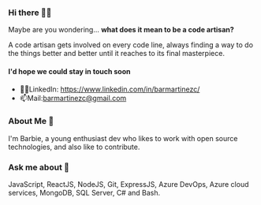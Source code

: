 ### Hi there 👋🏻

Maybe are you wondering... **what does it mean to be a code artisan?** 

A code artisan gets involved on every code line, always finding a way to do the things better and better until it reaches to its final masterpiece.

 #### I'd hope we could stay in touch soon
 
 - 🤝🏻LinkedIn: https://www.linkedin.com/in/barmartinezc/
 - 📫Mail:barmartinezc@gmail.com

### About Me 🌝

I'm Barbie, a young enthusiast dev who likes to work with open source technologies, and also like to contribute.

### Ask me about 💬

JavaScript, ReactJS, NodeJS, Git, ExpressJS, Azure DevOps, Azure cloud services, MongoDB, SQL Server, C# and Bash. 
